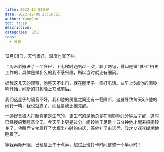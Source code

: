 ```yaml
---
title: 2022-12-08日记
date: 2022-12-08 23:16:21
author: YangQun
toc: false
description:
categories: 日记
tags:
  - 日记
---
```


12月08日，天气很好，温度也涨了些。

上周末新搬进了一个住户，下电梯时遇到过一次，聊了两句，得知是做“就业”相关工作的，具体是做什么的我不感兴趣，所以当时就没有细问。

据我这几天的观察，他整天不出门，就在屋里子一直打电话。从早上5点他的闹铃响开始，间断的打到晚上12点前后。

我们这屋子的隔音不好，我和他的房屋之间还有一截隔断，这就导致每天5点他的闹铃一响，我也就醒了，而且是我比他先醒。

一通好觉被人打断肯定是生气的，更生气的是他总是在闹铃响几分钟后才醒，这时已经搅的我睡意全无。今天早上更是过分，闹铃响了足足十五分钟他才醒来把闹铃关了。他醒后又接着打了大概半小时的电话，等他挂了电话后，我才又迷迷糊糊地睡着了。

等我再睁开眼，已经是上午十点半，超过上班打卡时间整整一个半小时！

